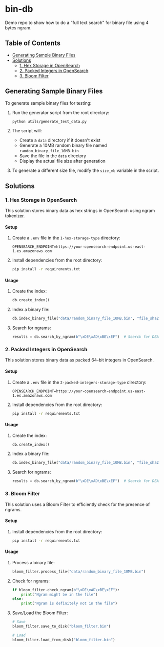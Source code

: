 # bin-db

Demo repo to show how to do a "full text search" for binary file using 4 bytes ngram.

## Table of Contents
- [Generating Sample Binary Files](#generating-sample-binary-files)
- [Solutions](#solutions)
  - [1. Hex Storage in OpenSearch](#1-hex-storage-in-opensearch)
  - [2. Packed Integers in OpenSearch](#2-packed-integers-in-opensearch)
  - [3. Bloom Filter](#3-bloom-filter)

## Generating Sample Binary Files

To generate sample binary files for testing:

1. Run the generator script from the root directory:
   ```bash
   python utils/generate_test_data.py
   ```

2. The script will:
   - Create a `data` directory if it doesn't exist
   - Generate a 10MB random binary file named `random_binary_file_10MB.bin`
   - Save the file in the `data` directory
   - Display the actual file size after generation

3. To generate a different size file, modify the `size_mb` variable in the script.

## Solutions

### 1. Hex Storage in OpenSearch

This solution stores binary data as hex strings in OpenSearch using ngram tokenizer.

#### Setup
1. Create a `.env` file in the `1-hex-storage-type` directory:
   ```
   OPENSEARCH_ENDPOINT=https://your-opensearch-endpoint.us-east-1.es.amazonaws.com
   ```

2. Install dependencies from the root directory:
   ```bash
   pip install -r requirements.txt
   ```

#### Usage
1. Create the index:
   ```python
   db.create_index()
   ```

2. Index a binary file:
   ```python
   db.index_binary_file("data/random_binary_file_10MB.bin", "file_sha256")
   ```

3. Search for ngrams:
   ```python
   results = db.search_by_ngram(b"\xDE\xAD\xBE\xEF")  # Search for DEADBEEF
   ```

### 2. Packed Integers in OpenSearch

This solution stores binary data as packed 64-bit integers in OpenSearch.

#### Setup
1. Create a `.env` file in the `2-packed-integers-storage-type` directory:
   ```
   OPENSEARCH_ENDPOINT=https://your-opensearch-endpoint.us-east-1.es.amazonaws.com
   ```

2. Install dependencies from the root directory:
   ```bash
   pip install -r requirements.txt
   ```

#### Usage
1. Create the index:
   ```python
   db.create_index()
   ```

2. Index a binary file:
   ```python
   db.index_binary_file("data/random_binary_file_10MB.bin", "file_sha256")
   ```

3. Search for ngrams:
   ```python
   results = db.search_by_ngram(b"\xDE\xAD\xBE\xEF")  # Search for DEADBEEF
   ```

### 3. Bloom Filter

This solution uses a Bloom Filter to efficiently check for the presence of ngrams.

#### Setup
1. Install dependencies from the root directory:
   ```bash
   pip install -r requirements.txt
   ```

#### Usage
1. Process a binary file:
   ```python
   bloom_filter.process_file("data/random_binary_file_10MB.bin")
   ```

2. Check for ngrams:
   ```python
   if bloom_filter.check_ngram(b"\xDE\xAD\xBE\xEF"):
       print("Ngram might be in the file")
   else:
       print("Ngram is definitely not in the file")
   ```

3. Save/Load the Bloom Filter:
   ```python
   # Save
   bloom_filter.save_to_disk("bloom_filter.bin")
   
   # Load
   bloom_filter.load_from_disk("bloom_filter.bin")
   ```